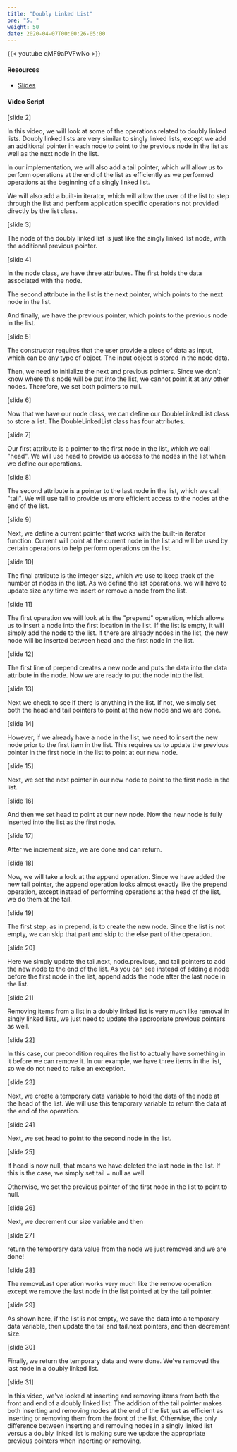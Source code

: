 ```yaml
---
title: "Doubly Linked List"
pre: "5. "
weight: 50
date: 2020-04-07T00:00:26-05:00
---
```


{{< youtube qMF9aPVFwNo >}}

#### Resources

* [Slides](/3-cc310/09-lists/05-doubly-linked-lists-slides.pptx)

#### Video Script

[slide 2]

In this video, we will look at some of the operations related to doubly linked
lists. Doubly linked lists are very similar to singly linked lists, except we
add an additional pointer in each node to point to the previous node in the list
as well as the next node in the list.

In our implementation, we will also add a tail pointer, which will allow us to
perform operations at the end of the list as efficiently as we performed
operations at the beginning of a singly linked list.

We will also add a built-in iterator, which will allow the user of the list to
step through the list and perform application specific operations not provided
directly by the list class.

[slide 3]

The node of the doubly linked list is just like the singly linked list node,
with the additional previous pointer.

[slide 4]

In the node class, we have three attributes. The first holds the data associated
with the node.

The second attribute in the list is the next pointer, which points to the next
node in the list.

And finally, we have the previous pointer, which points to the previous node in
the list.

[slide 5]

The constructor requires that the user provide a piece of data as input, which
can be any type of object. The input object is stored in the node data.

Then, we need to initialize the next and previous pointers. Since we don't know
where this node will be put into the list, we cannot point it at any other
nodes. Therefore, we set both pointers to null.

[slide 6]

Now that we have our node class, we can define our DoubleLinkedList class to
store a list. The DoubleLinkedList class has four attributes.

[slide 7]

Our first attribute is a pointer to the first node in the list, which we call
"head". We will use head to provide us access to the nodes in the list when we
define our operations.

[slide 8]

The second attribute is a pointer to the last node in the list, which we call
"tail". We will use tail to provide us more efficient access to the nodes at the
end of the list.

[slide 9]

Next, we define a current pointer that works with the built-in iterator
function. Current will point at the current node in the list and will be used by
certain operations to help perform operations on the list.

[slide 10]

The final attribute is the integer size, which we use to keep track of the
number of nodes in the list. As we define the list operations, we will have to
update size any time we insert or remove a node from the list.

[slide 11]

The first operation we will look at is the "prepend" operation, which allows us
to insert a node into the first location in the list. If the list is empty, it
will simply add the node to the list. If there are already nodes in the list,
the new node will be inserted between head and the first node in the list.

[slide 12]

The first line of prepend creates a new node and puts the data into the data
attribute in the node. Now we are ready to put the node into the list.

[slide 13]

Next we check to see if there is anything in the list. If not, we simply set
both the head and tail pointers to point at the new node and we are done.

[slide 14]

However, if we already have a node in the list, we need to insert the new node
prior to the first item in the list. This requires us to update the previous
pointer in the first node in the list to point at our new node.

[slide 15]

Next, we set the next pointer in our new node to point to the first node in the
list.

[slide 16]

And then we set head to point at our new node. Now the new node is fully
inserted into the list as the first node.

[slide 17]

After we increment size, we are done and can return.

[slide 18]

Now, we will take a look at the append operation. Since we have added the new
tail pointer, the append operation looks almost exactly like the prepend
operation, except instead of performing operations at the head of the list, we
do them at the tail.

[slide 19]

The first step, as in prepend, is to create the new node. Since the list is not
empty, we can skip that part and skip to the else part of the operation.

[slide 20]

Here we simply update the tail.next, node.previous, and tail pointers to add the
new node to the end of the list. As you can see instead of adding a node before
the first node in the list, append adds the node after the last node in the
list.

[slide 21]

Removing items from a list in a doubly linked list is very much like removal in
singly linked lists, we just need to update the appropriate previous pointers as
well.

[slide 22]

In this case, our precondition requires the list to actually have something in
it before we can remove it. In our example, we have three items in the list, so
we do not need to raise an exception.

[slide 23]

Next, we create a temporary data variable to hold the data of the node at the
head of the list. We will use this temporary variable to return the data at the
end of the operation.

[slide 24]

Next, we set head to point to the second node in the list.

[slide 25]

If head is now null, that means we have deleted the last node in the list. If
this is the case, we simply set tail = null as well.

Otherwise, we set the previous pointer of the first node in the list to point to
null.

[slide 26]

Next, we decrement our size variable and then

[slide 27]

return the temporary data value from the node we just removed and we are done!

[slide 28]

The removeLast operation works very much like the remove operation except we
remove the last node in the list pointed at by the tail pointer.

[slide 29]

As shown here, if the list is not empty, we save the data into a temporary data
variable, then update the tail and tail.next pointers, and then decrement size.

[slide 30]

Finally, we return the temporary data and were done. We've removed the last node
in a doubly linked list.

[slide 31]

In this video, we've looked at inserting and removing items from both the front
and end of a doubly linked list. The addition of the tail pointer makes both
inserting and removing nodes at the end of the list just as efficient as
inserting or removing them from the front of the list. Otherwise, the only
difference between inserting and removing nodes in a singly linked list versus a
doubly linked list is making sure we update the appropriate previous pointers
when inserting or removing.
